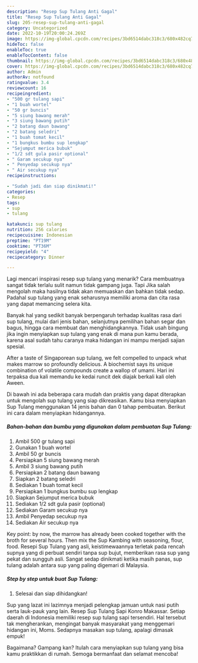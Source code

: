 ```yaml
---
description: "Resep Sup Tulang Anti Gagal"
title: "Resep Sup Tulang Anti Gagal"
slug: 205-resep-sup-tulang-anti-gagal
category: Uncategorized
date: 2022-10-19T20:00:24.269Z
image: https://img-global.cpcdn.com/recipes/3bd6514dabc318c3/680x482cq70/sup-tulang-foto-resep-utama.jpg
hideToc: false
enableToc: true
enableTocContent: false
thumbnail: https://img-global.cpcdn.com/recipes/3bd6514dabc318c3/680x482cq70/sup-tulang-foto-resep-utama.jpg
cover: https://img-global.cpcdn.com/recipes/3bd6514dabc318c3/680x482cq70/sup-tulang-foto-resep-utama.jpg
author: Admin
authorAv: notfound
ratingvalue: 3.4
reviewcount: 16
recipeingredient:
- "500 gr tulang sapi"
- "1 buah wortel"
- "50 gr buncis"
- "5 siung bawang merah"
- "3 siung bawang putih"
- "2 batang daun bawang"
- "2 batang seledri"
- "1 buah tomat kecil"
- "1 bungkus bumbu sup lengkap"
- "Sejumput merica bubuk"
- "1/2 sdt gula pasir optional"
- " Garam secukup nya"
- " Penyedap secukup nya"
- " Air secukup nya"
recipeinstructions:

- "Sudah jadi dan siap dinikmati!"
categories:
- Resep
tags:
- sup
- tulang

katakunci: sup tulang 
nutrition: 256 calories
recipecuisine: Indonesian
preptime: "PT19M"
cooktime: "PT36M"
recipeyield: "4"
recipecategory: Dinner

---
```



Lagi mencari inspirasi resep sup tulang yang menarik? Cara membuatnya sangat tidak terlalu sulit namun tidak gampang juga. Tapi Jika salah mengolah maka hasilnya tidak akan memuaskan dan bahkan tidak sedap. Padahal sup tulang yang enak seharusnya memiliki aroma dan cita rasa yang dapat memancing selera kita.


Banyak hal yang sedikit banyak berpengaruh terhadap kualitas rasa dari sup tulang, mulai dari jenis bahan, selanjutnya pemilihan bahan segar dan bagus, hingga cara membuat dan menghidangkannya. Tidak usah bingung jika ingin menyiapkan sup tulang yang enak di mana pun kamu berada, karena asal sudah tahu caranya maka hidangan ini mampu menjadi sajian spesial.

After a taste of Singaporean sup tulang, we felt compelled to unpack what makes marrow so profoundly delicious. A biochemist says its unique combination of volatile compounds create a wallop of umami. Hari ini terpaksa dua kali memandu ke kedai runcit dek diajak berkali kali oleh Aween.


Di bawah ini ada beberapa cara mudah dan praktis yang dapat diterapkan untuk mengolah sup tulang yang siap dikreasikan. Kamu bisa menyiapkan Sup Tulang menggunakan 14 jenis bahan dan 0 tahap pembuatan. Berikut ini cara dalam menyiapkan hidangannya.

<!--inarticleads1-->

##### Bahan-bahan dan bumbu yang digunakan dalam pembuatan Sup Tulang:

1. Ambil 500 gr tulang sapi
1. Gunakan 1 buah wortel
1. Ambil 50 gr buncis
1. Persiapkan 5 siung bawang merah
1. Ambil 3 siung bawang putih
1. Persiapkan 2 batang daun bawang
1. Siapkan 2 batang seledri
1. Sediakan 1 buah tomat kecil
1. Persiapkan 1 bungkus bumbu sup lengkap
1. Siapkan Sejumput merica bubuk
1. Sediakan 1/2 sdt gula pasir (optional)
1. Sediakan  Garam secukup nya
1. Ambil  Penyedap secukup nya
1. Sediakan  Air secukup nya


Key point: by now, the marrow has already been cooked together with the broth for several hours. Then mix the Sup Kambing with seasoning, flour, food. Resepi Sup Tulang yang asli, keistimewaannya terletak pada rencah supnya yang di perbuat sendiri tanpa sup bujut, memberikan rasa sup yang pekat dan sungguh asli. Sangat sedap dinikmati ketika masih panas, sup tulang adalah antara sup yang paling digemari di Malaysia. 

<!--inarticleads2-->

##### Step by step untuk buat Sup Tulang:


1. Selesai dan siap dihidangkan!

Sup yang lazat ini lazimnya menjadi pelengkap jamuan untuk nasi putih serta lauk-pauk yang lain. Resep Sup Tulang Sapi Konro Makassar. Setiap daerah di Indonesia memiliki resep sup tulang sapi tersendiri. Hal tersebut tak mengherankan, mengingat banyak masyarakat yang menggemari hidangan ini, Moms. Sedapnya masakan sup tulang, apalagi dimasak empuk! 

Bagaimana? Gampang kan? Itulah cara menyiapkan sup tulang yang bisa kamu praktikkan di rumah. Semoga bermanfaat dan selamat mencoba!
